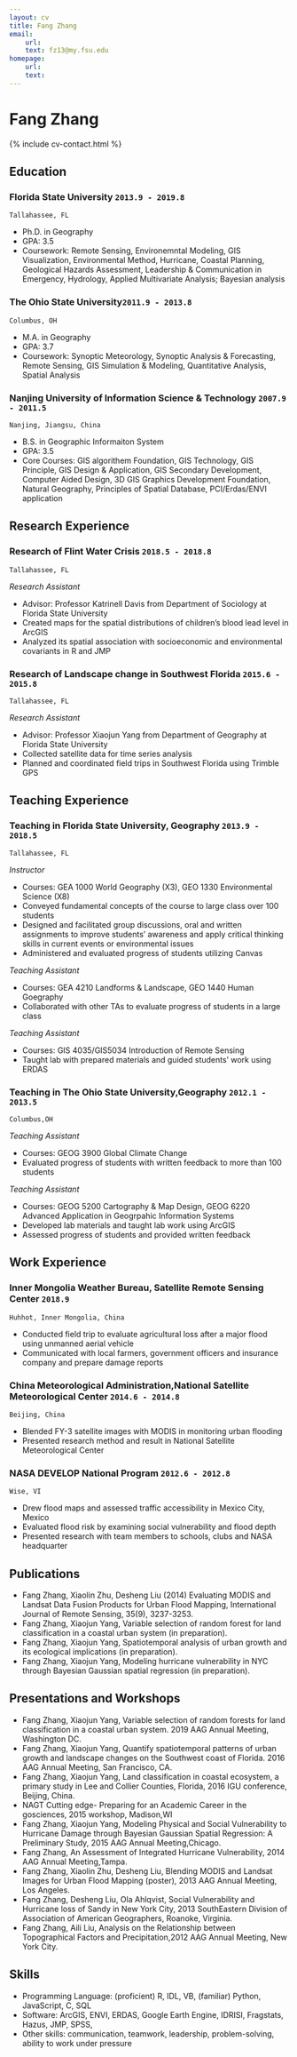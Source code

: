 ```yaml
---
layout: cv
title: Fang Zhang
email:
    url:
    text: fz13@my.fsu.edu
homepage:
    url:
    text:
---
```

# Fang __Zhang__

<!--
include contact information from the front matter
Supported arguments:
    - homepage: url, text
    - phone
    - email
-->
{% include cv-contact.html %}
## Education

### __Florida State University__ `2013.9 - 2019.8`
```
Tallahassee, FL
```
- Ph.D. in Geography
- GPA: 3.5
- Coursework: Remote Sensing, Environemntal Modeling, GIS Visualization, Environmental Method, Hurricane, Coastal Planning, Geological Hazards Assessment, Leadership & Communication in Emergency, Hydrology, Applied Multivariate Analysis; Bayesian analysis 

### __The Ohio State University__`2011.9 - 2013.8`
```
Columbus, OH
```
- M.A. in Geography
- GPA: 3.7
- Coursework: Synoptic Meteorology, Synoptic Analysis & Forecasting, Remote Sensing, GIS Simulation & Modeling, Quantitative Analysis, Spatial Analysis


### __Nanjing University of Information Science & Technology__ `2007.9 - 2011.5`
```
Nanjing, Jiangsu, China
```
- B.S. in Geographic Informaiton System 
- GPA: 3.5
- Core Courses: GIS algorithem Foundation, GIS Technology, GIS Principle, GIS Design & Application, GIS Secondary Development, Computer Aided Design, 3D GIS Graphics Development Foundation, Natural Geography, Principles of Spatial Database, PCI/Erdas/ENVI application 

## Research Experience

### __Research of Flint Water Crisis__  `2018.5 - 2018.8`
```
Tallahassee, FL
```
_Research Assistant_<br>
- Advisor: Professor Katrinell Davis from Department of Sociology at Florida State University
- Created maps for the spatial distributions of children’s blood lead level in ArcGIS
- Analyzed its spatial association with socioeconomic and environmental covariants in R and JMP


### __Research of Landscape change in Southwest Florida__  `2015.6 - 2015.8`
```
Tallahassee, FL
```
_Research Assistant_<br>
- Advisor: Professor Xiaojun Yang from Department of Geography at Florida State University
- Collected satellite data for time series analysis
- Planned and coordinated field trips in Southwest Florida using Trimble GPS

## Teaching Experience

### __Teaching in Florida State University, Geography__  `2013.9 - 2018.5`
```
Tallahassee, FL
```
_Instructor_<br>
- Courses: GEA 1000 World Geography (X3), GEO 1330 Environmental Science (X8)
- Conveyed fundamental concepts of the course to large class over 100 students
- Designed and facilitated group discussions, oral and written assignments to improve students’ awareness and apply critical thinking skills in current events or environmental issues
- Administered and evaluated progress of students utilizing Canvas

_Teaching Assistant_<br>
- Courses: GEA 4210 Landforms & Landscape, GEO 1440 Human Goegraphy
- Collaborated with other TAs to evaluate progress of students in a large class

_Teaching Assistant_<br>
- Courses: GIS 4035/GIS5034 Introduction of Remote Sensing
- Taught lab with prepared materials and guided students’ work using ERDAS


### __Teaching in The Ohio State University,Geography__  `2012.1 - 2013.5`
```
Columbus,OH
```
_Teaching Assistant_<br>
- Courses: GEOG 3900 Global Climate Change
- Evaluated progress of students with written feedback to more than 100 students

_Teaching Assistant_<br>
- Courses: GEOG 5200 Cartography & Map Design, GEOG 6220 Advanced Application in Geogrpahic Information Systems
- Developed lab materials and taught lab work using ArcGIS
- Assessed progress of students and provided written feedback

## Work Experience

### __Inner Mongolia Weather Bureau, Satellite Remote Sensing Center__ `2018.9`
```
Huhhot, Inner Mongolia, China
```
- Conducted field trip to evaluate agricultural loss after a major flood using unmanned aerial vehicle
- Communicated with local farmers, government officers and insurance company and prepare damage reports

### __China Meteorological Administration,National Satellite Meteorological Center__ `2014.6 - 2014.8`
```
Beijing, China
```
- Blended FY-3 satellite images with MODIS in monitoring urban flooding
- Presented research method and result in National Satellite Meteorological Center

### __NASA DEVELOP National Program__ `2012.6 - 2012.8`
```
Wise, VI
```
- Drew flood maps and assessed traffic accessibility in Mexico City, Mexico
- Evaluated flood risk by examining social vulnerability and flood depth
- Presented research with team members to schools, clubs and NASA headquarter

## Publications

- Fang Zhang, Xiaolin Zhu, Desheng Liu (2014) Evaluating MODIS and Landsat Data Fusion Products for Urban Flood Mapping, International Journal of Remote Sensing, 35(9), 3237-3253.
- Fang Zhang, Xiaojun Yang, Variable selection of random forest for land classification in a coastal urban system (in preparation).
- Fang Zhang, Xiaojun Yang, Spatiotemporal analysis of urban growth and its ecological implications (in preparation).
- Fang Zhang, Xiaojun Yang, Modeling hurricane vulnerability in NYC through Bayesian Gaussian spatial regression (in preparation).

## Presentations and Workshops
- Fang Zhang, Xiaojun Yang, Variable selection of random forests for land classification in a coastal urban system. 2019 AAG Annual Meeting, Washington DC.
- Fang Zhang, Xiaojun Yang, Quantify spatiotemporal patterns of urban growth and landscape changes on the Southwest coast of Florida. 2016 AAG Annual Meeting, San Francisco, CA.
- Fang Zhang, Xiaojun Yang, Land classification in coastal ecosystem, a primary study in Lee and Collier Counties, Florida, 2016 IGU conference, Beijing, China.
- NAGT Cutting edge- Preparing for an Academic Career in the gosciences, 2015 workshop, Madison,WI
- Fang Zhang, Xiaojun Yang, Modeling Physical and Social Vulnerability to Hurricane Damage through Bayesian Gaussian Spatial Regression: A Preliminary Study, 2015 AAG Annual Meeting,Chicago.
- Fang Zhang, An Assessment of Integrated Hurricane Vulnerability, 2014 AAG Annual Meeting,Tampa.
- Fang Zhang, Xiaolin Zhu, Desheng Liu, Blending MODIS and Landsat Images for Urban Flood Mapping (poster), 2013 AAG Annual Meeting, Los Angeles.
- Fang Zhang, Desheng Liu, Ola Ahlqvist, Social Vulnerability and Hurricane loss of Sandy in New York City, 2013 SouthEastern Division of Association of American Geographers, Roanoke, Virginia.
- Fang Zhang, Aili Liu, Analysis on the Relationship between Topographical Factors and Precipitation,2012 AAG Annual Meeting, New York City.

## Skills
- Programming Language: (proficient) R, IDL, VB, (familiar) Python, JavaScript, C, SQL
- Software: ArcGIS, ENVI, ERDAS, Google Earth Engine, IDRISI, Fragstats, Hazus, JMP, SPSS,
- Other skills: communication, teamwork, leadership, problem-solving, ability to work under pressure


<!-- ### Footer

Last updated: May 2013 -->
